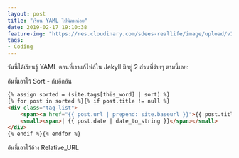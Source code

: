 ```yaml
---
layout: post
title: "เรียน YAML ไปนิดหน่อย"
date: 2019-02-17 19:10:38
feature-img: "https://res.cloudinary.com/sdees-reallife/image/upload/v1550405551/Screenshot_from_2019-02-17_19-12-10.png"
tags:
- Coding
---
```

วันนี้ได้เรียนรู้ YAML ตอนที่เราแก้ไฟล์ใน Jekyll มีอยู่ 2 ส่วนที่ง่ายๆ ตามนี้เลย:


อันนี้เอาไว้ Sort - กับอีกอัน

```html
{% assign sorted = (site.tags[this_word] | sort) %}
{% for post in sorted %}{% if post.title != null %}
<div class="tag-list">
    <span><a href="{{ post.url | prepend: site.baseurl }}">{{ post.title }}</a></span>
    <small><span>| {{ post.date | date_to_string }}</span></small>
</div>
{% endif %}{% endfor %}
```

อันนี้เอาไว้อ้าง Relative_URL
